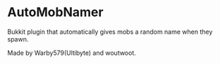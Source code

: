 AutoMobNamer
============

Bukkit plugin that automatically gives mobs a random name when they spawn.

Made by Warby579(Ultibyte) and woutwoot.
